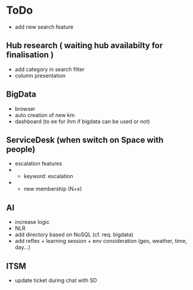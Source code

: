 # ToDo

* add new search feature

## Hub research ( waiting hub availabilty for finalisation )
* add category in search filter
* column presentation

## BigData
* browser
* auto creation of new km
* dashboard (to ee for ihm if bigdata can be used or not)

## ServiceDesk (when switch on Space with people)
* escalation features
* * keyword: escalation
* * new membership (N+x)

## AI
* increase logic
* NLR
* add directory based on NoSQL (cf. req. bigdata)
* add reflex + learning session + env consideration (geo, weather, time, day...)

## ITSM
* update ticket during chat with SD
